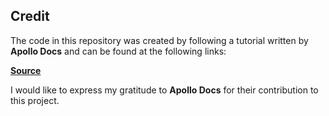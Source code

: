 ## Credit

The code in this repository was created by following a tutorial written by **Apollo Docs** and can be found at the following links:

**[Source](https://www.apollographql.com/docs/apollo-server/getting-started/)**

I would like to express my gratitude to **Apollo Docs** for their contribution to this project.
